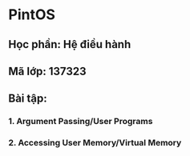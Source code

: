 # PintOS
## Học phần: Hệ điều hành
## Mã lớp: 137323
## Bài tập: 
### 1. Argument Passing/User Programs
### 2. Accessing User Memory/Virtual Memory

